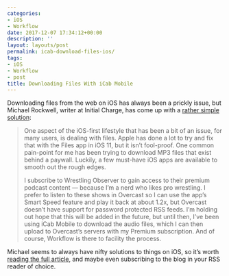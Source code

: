 ```yaml
---
categories:
- iOS
- Workflow
date: 2017-12-07 17:34:12+00:00
description: ''
layout: layouts/post
permalink: icab-download-files-ios/
tags:
- iOS
- Workflow
- post
title: Downloading Files With iCab Mobile
---
```


<div class="kg-card-markdown">
<p><!-- link[https://initialcharge.net/2017/12/icab-download-workflow/] --></p>
<p>Downloading files from the web on iOS has always been a prickly issue, but Michael Rockwell, writer at Initial Charge, has come up with a <a href="https://initialcharge.net/2017/12/icab-download-workflow/">rather simple solution</a>:</p>
<blockquote><p>One aspect of the iOS-first lifestyle that has been a bit of an issue, for many users, is dealing with files. Apple has done a lot to try and fix that with the Files app in iOS 11, but it isn’t fool-proof. One common pain-point for me has been trying to download MP3 files that exist behind a paywall. Luckily, a few must-have iOS apps are available to smooth out the rough edges.</p>
<p>I subscribe to Wrestling Observer to gain access to their premium podcast content — because I’m a nerd who likes pro wrestling. I prefer to listen to these shows in Overcast so I can use the app’s Smart Speed feature and play it back at about 1.2x, but Overcast doesn’t have support for password protected RSS feeds. I’m holding out hope that this will be added in the future, but until then, I’ve been using iCab Mobile to download the audio files, which I can then upload to Overcast’s servers with my Premium subscription. And of course, Workflow is there to facility the process.</p></blockquote>
<p>Michael seems to always have nifty solutions to things on iOS, so it&#8217;s worth <a href="https://initialcharge.net/2017/12/icab-download-workflow/">reading the full article</a>, and maybe even subscribing to the blog in your RSS reader of choice.</p>
</div>
<p><!--more--></p>
